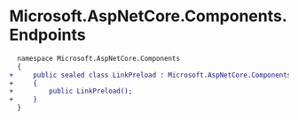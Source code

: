 # Microsoft.AspNetCore.Components.Endpoints

```diff
  namespace Microsoft.AspNetCore.Components
  {
+     public sealed class LinkPreload : Microsoft.AspNetCore.Components.IComponent
+     {
+         public LinkPreload();
+     }
  }
```
